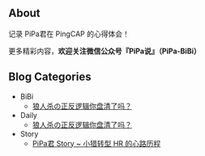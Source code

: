 ## About 

记录 PiPa君在 PingCAP 的心得体会！

更多精彩内容，**欢迎关注微信公众号『PiPa说』（PiPa-BiBi）**

## Blog Categories
+ BiBi
	- [狼人杀の正反逻辑你盘清了吗？](/blog/狼人杀の正反逻辑你盘清了吗？.md)
+ Daily
	- [狼人杀の正反逻辑你盘清了吗？](/blog/狼人杀の正反逻辑你盘清了吗？.md)
+ Story
	- [PiPa君 Story ~ 小猎转型 HR 的心路历程](/blog/PiPa君Story~小猎转型HR的心路历程.md)

